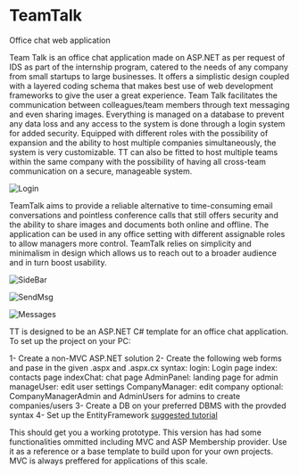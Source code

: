 # TeamTalk
Office chat web application

Team Talk is an office chat application made on ASP.NET as per request of IDS as part of the internship program, catered to the needs of any company from small startups to large businesses. It offers a simplistic design coupled with a layered coding schema that makes best use of web development frameworks to give the user a great experience. Team Talk facilitates the communication between colleagues/team members through text messaging and even sharing images. Everything is managed on a database to prevent any data loss and any access to the system is done through a login system for added security.
Equipped with different roles with the possibility of expansion and the ability to host multiple companies simultaneously, the system is very customizable. TT can also be fitted to host multiple teams within the same company with the possibility of having all cross-team communication on a secure, manageable system.


![Login](https://media.giphy.com/media/8UwRydyGvylQgh0Bi7/giphy.gif)


TeamTalk aims to provide a reliable alternative to time-consuming email conversations and pointless conference calls that still offers security and the ability to share images and documents both online and offline. The application can be used in any office setting with different assignable roles to allow managers more control. TeamTalk relies on simplicity and minimalism in design which allows us to reach out to a broader audience and in turn boost usability.

![SideBar](https://media.giphy.com/media/uB0nvUwWUHnlsGPAep/giphy.gif)

![SendMsg](https://media.giphy.com/media/9VANROYAPYWgTo6wyw/giphy.gif)

![Messages](https://media.giphy.com/media/1BdqB26EAkRnUvlBQM/giphy.gif)

TT is designed to be an ASP.NET C# template for an office chat application. To set up the project on your PC:

1- Create a non-MVC ASP.NET solution
2- Create the following web forms and pase in the given .aspx and .aspx.cx syntax: 
   login: Login page
   index: contacts page
   indexChat: chat page
   AdminPanel: landing page for admin
   manageUser: edit user settings
   CompanyManager: edit company
      optional: CompanyManagerAdmin and AdminUsers for admins to create companies/users
3- Create a DB on your preferred DBMS with the provded syntax
4- Set up the EntityFramework
    [suggested tutorial](https://www.c-sharpcorner.com/article/entity-framework-introduction-using-c-sharp-part-one/)

This should get you a working prototype. This version has had some functionalities ommitted including MVC and ASP Membership provider. Use it as a reference or a base template to build upon for your own projects. MVC is always preffered for applications of this scale.
